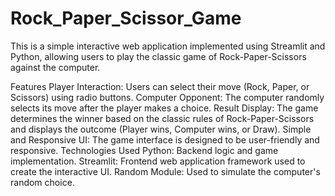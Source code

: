 # Rock_Paper_Scissor_Game


This is a simple interactive web application implemented using Streamlit and Python, allowing users to play the classic game of Rock-Paper-Scissors against the computer.

Features
Player Interaction: Users can select their move (Rock, Paper, or Scissors) using radio buttons.
Computer Opponent: The computer randomly selects its move after the player makes a choice.
Result Display: The game determines the winner based on the classic rules of Rock-Paper-Scissors and displays the outcome (Player wins, Computer wins, or Draw).
Simple and Responsive UI: The game interface is designed to be user-friendly and responsive.
Technologies Used
Python: Backend logic and game implementation.
Streamlit: Frontend web application framework used to create the interactive UI.
Random Module: Used to simulate the computer's random choice.
